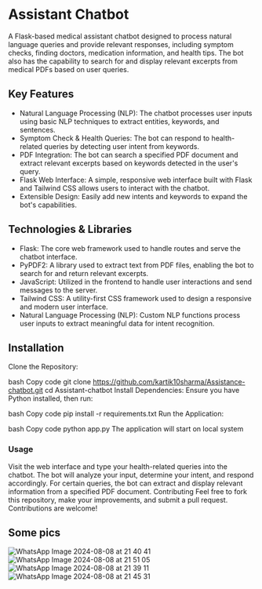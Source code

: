 # Assistant Chatbot
A Flask-based medical assistant chatbot designed to process natural language queries and provide relevant responses, including symptom checks, finding doctors, medication information, and health tips. The bot also has the capability to search for and display relevant excerpts from medical PDFs based on user queries.

## Key Features
- Natural Language Processing (NLP): The chatbot processes user inputs using basic NLP techniques to extract entities, keywords, and sentences.
- Symptom Check & Health Queries: The bot can respond to health-related queries by detecting user intent from keywords.
- PDF Integration: The bot can search a specified PDF document and extract relevant excerpts based on keywords detected in the user's query.
- Flask Web Interface: A simple, responsive web interface built with Flask and Tailwind CSS allows users to interact with the chatbot.
- Extensible Design: Easily add new intents and keywords to expand the bot's capabilities.
## Technologies & Libraries
- Flask: The core web framework used to handle routes and serve the chatbot interface.
- PyPDF2: A library used to extract text from PDF files, enabling the bot to search for and return relevant excerpts.
- JavaScript: Utilized in the frontend to handle user interactions and send messages to the server.
- Tailwind CSS: A utility-first CSS framework used to design a responsive and modern user interface.
- Natural Language Processing (NLP): Custom NLP functions process user inputs to extract meaningful data for intent recognition.
## Installation
Clone the Repository:

bash
Copy code
git clone https://github.com/kartik10sharma/Assistance-chatbot.git
cd Assistant-chatbot
Install Dependencies:
Ensure you have Python installed, then run:

bash
Copy code
pip install -r requirements.txt
Run the Application:

bash
Copy code
python app.py
The application will start on local system 

### Usage
Visit the web interface and type your health-related queries into the chatbot.
The bot will analyze your input, determine your intent, and respond accordingly.
For certain queries, the bot can extract and display relevant information from a specified PDF document.
Contributing
Feel free to fork this repository, make your improvements, and submit a pull request. Contributions are welcome!

## Some pics
![WhatsApp Image 2024-08-08 at 21 40 41](https://github.com/user-attachments/assets/2c9780a3-22d5-4afb-ba27-4a3531249a6e)
![WhatsApp Image 2024-08-08 at 21 51 05](https://github.com/user-attachments/assets/2d1601f5-e8ae-4120-a885-fa516656be1a)
![WhatsApp Image 2024-08-08 at 21 39 11](https://github.com/user-attachments/assets/862ecba4-8f42-4d84-8f10-53140d2b477c)
![WhatsApp Image 2024-08-08 at 21 45 31](https://github.com/user-attachments/assets/6d139f37-6196-4058-b283-cb40f0ad5890)

